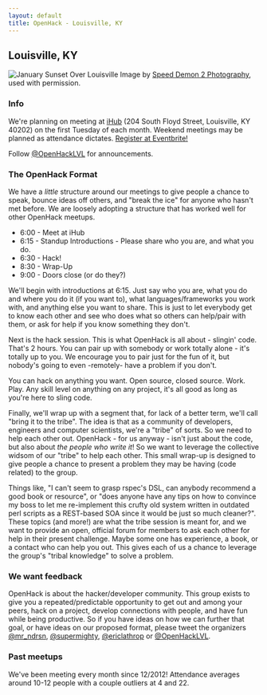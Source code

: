 ```yaml
---
layout: default
title: OpenHack - Louisville, KY
---
```


## Louisville, KY

![January Sunset Over
Louisville](/louisville/january_sunset_over_louisville_014.jpg)
Image by [Speed Demon 2 Photography](http://speeddemon2.com/), used with
permission.

### Info

We're planning on meeting at [iHub](http://nucleusky.com/ihub) (204 South Floyd
Street, Louisville, KY 40202) on the first Tuesday of each month. Weekend
meetings may be planned as attendance dictates.
[Register at Eventbrite!](http://openhack_lvl.eventbrite.com)

Follow [@OpenHackLVL](http://twitter.com/OpenHackLVL) for announcements.

### The OpenHack Format

We have a *little* structure around our meetings to give people a chance to
speak, bounce ideas off others, and "break the ice" for anyone who hasn't met
before.  We are loosely adopting a structure that has worked well for other
OpenHack meetups.

- 6:00 - Meet at iHub
- 6:15 - Standup Introductions - Please share who you are, and what you do.
- 6:30 - Hack!
- 8:30 - Wrap-Up
- 9:00 - Doors close (or do they?)

We'll begin with introductions at 6:15. Just say who you are, what you do and
where you do it (if you want to), what languages/frameworks you work with, and
anything else you want to share. This is just to let everybody get to know each
other and see who does what so others can help/pair with them, or ask for help
if you know something they don't.

Next is the hack session. This is what OpenHack is all about - slingin' code.
That's 2 hours. You can pair up with somebody or work totally alone - it's
totally up to you. We encourage you to pair just for the fun of it, but
nobody's going to even -remotely- have a problem if you don't.

You can hack on anything you want. Open source, closed source. Work. Play.  Any
skill level on anything on any project, it's all good as long as you're here to
sling code.

Finally, we'll wrap up with a segment that, for lack of a better term, we'll
call "bring it to the tribe". The idea is that as a community of developers,
engineers and computer scientists, we're a "tribe" of sorts. So we need to help
each other out.  OpenHack - for us anyway - isn't just about the code, but also
about *the people who write it*! So we want to leverage the collective widsom
of our "tribe" to help each other. This small wrap-up is designed to give
people a chance to present a problem they may be having (code related) to the
group.

Things like, "I can't seem to grasp rspec's DSL, can anybody recommend a
good book or resource", or "does anyone have any tips on how to convince my
boss to let me re-implement this crufty old system written in outdated perl
scripts as a REST-based SOA since it would be just so much cleaner?". These
topics (and more!) are what the tribe session is meant for, and we want to
provide an open, official forum for members to ask each other for help in their
present challenge. Maybe some one has experience, a book, or a contact who can
help you out. This gives each of us a chance to leverage the group's "tribal
knowledge" to solve a problem.

### We want feedback

OpenHack is about the hacker/developer community. This group exists to give you
a repeated/predictable opportunity to get out and among your peers, hack on a
project, develop connections with people, and have fun while being productive.
So if you have ideas on how we can further that goal, or have ideas on our
proposed format, please tweet the organizers
[@mr_ndrsn](https://twitter.com/mr_ndrsn),
[@supermighty](https://twitter.com/supermighty),
[@ericlathrop](https://twitter.com/ericlathrop) or
[@OpenHackLVL](https://twitter.com/OpenHackLVL).

### Past meetups
We've been meeting every month since 12/2012!  Attendance averages around 10-12
people with a couple outliers at 4 and 22.
